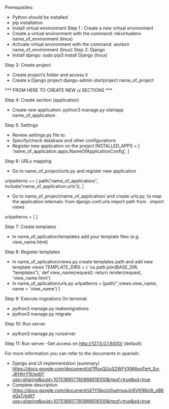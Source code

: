 Prerequisites:
- Python should be installed
- pip installation
- Install virtual environment
Step 1 : Create a new virtual environment
- Create a virtual environment with the command:
mkvirtualenv name_of_environment (linux)
- Activate virtual environment with the command:
workon name_of_environment (linux)
Step 2: Django
- Install django:
sudo pip3 install Django (linux)

Step 3: Create project
- Create project’s folder and access it
- Create a Django project
django-admin startproject name_of_project

*** FROM HERE TO CREATE NEW ui SECTIONS ***

Step 4: Create section (application)
- Create new application:
python3 manage.py startapp name_of_application

Step 5: Settings
- Review settings.py file to:
- Specify/check database and other configurations
- Register new application on the project
INSTALLED_APPS = [
'name_of_application.apps.NameOfApplicationConfig',
]

Step 6: URLs mapping
- Go to name_of_project/urls.py and register new application

urlpatterns += [
path('name_of_application/', include('name_of_application.urls')),
]
- Go to name_of_project/name_of_application/ and create urls.py, to map the application internals:
from django.conf.urls import path
from . import views

urlpatterns = [
]

Step 7: Create templates
- In name_of_aplication/templates add your template files (e.g. view_name.html)

Step 8: Register templates
- In name_of_aplication/views.py create templates path and add new template views
TEMPLATE_DIRS = (
'os.path.join(BASE_DIR, “templates”),'
def view_name(request):
return render(request, 'view_name.html')
- In name_of_aplication/urls.py
urlpatterns = [path('',views.view_name, name = 'view_name')
]

Step 9: Execute migrations
On terminal:
- python3 manage.py makemigrations
- python3 manage.py migrate

Step 10: Run server
- python3 manage.py runserver

Step 11: Run server
-Get access on http://127.0.0.1:8000/ (default)

For more information you can refer to the documents in spanish:
- Django and UI implementation (summary)  https://docs.google.com/document/d/1ffxxQUuS2WFVXM4oqTeH_Sg-JKHhrY5t/edit?usp=sharing&ouid=107518907780966616100&rtpof=true&sd=true
- Complete description https://docs.google.com/document/d/1Yi9pclo0uemuqJjr6VKR8zlA_eB6gQsT/edit?usp=sharing&ouid=107518907780966616100&rtpof=true&sd=true
